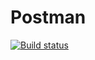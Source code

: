 # Postman
[![Build status](https://ci.appveyor.com/api/projects/status/cn71sw5rbct5ynq2/branch/master?svg=true)](https://ci.appveyor.com/project/AlexeiSidorin/postman/branch/master)
